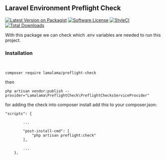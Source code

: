## Laravel Environment Preflight Check
[![Latest Version on Packagist](https://img.shields.io/packagist/v/lamalama/preflight-check.svg?style=flat-square)](https://packagist.org/packages/lamalama/laravel-wishlist)
[![Software License](https://img.shields.io/badge/license-MIT-brightgreen.svg?style=flat-square)](LICENSE.md)
[![StyleCI](https://github.styleci.io/repos/371396221/shield?branch=main)](https://github.styleci.io/repos/371396221)
[![Total Downloads](https://img.shields.io/packagist/dt/lamalama/preflight-check.svg?style=flat-square)](https://packagist.org/packages/lamalama/laravel-wishlist)


With this package we can check which .env variables are needed to run this project. 

### Installation 

<br>

```
composer require lamalama/preflight-check
```
then 

```
php artisan vendor:publish --provider="Lamalama\PreflightCheck\PreflightChecksServiceProvider"
```

for adding the check into composer install add this to your composer.json:<br> 

```
"scripts": {

        ...

        "post-install-cmd": [
            "php artisan preflight:check"
        ],

        ...
    },


```
